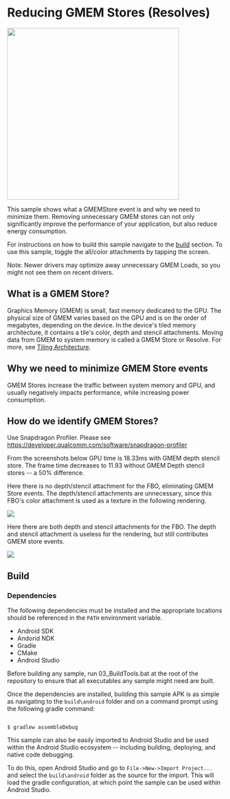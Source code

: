# Reducing GMEM Stores (Resolves)

<img width="400px" src="img/reduce_gmem_stores.png">

This sample shows what a GMEMStore event is and why we need to minimize them. Removing unnecessary GMEM stores can not only significantly improve the performance of your application, but also reduce energy consumption.

For instructions on how to build this sample navigate to the [build](#build) section. To use this sample, toggle the all/color attachments by tapping the screen.

Note: Newer drivers may optimize away unnecessary GMEM Loads, so you might not see them on recent drivers.

## What is a GMEM Store?

Graphics Memory (GMEM) is small, fast memory dedicated to the GPU.  The physical size of GMEM varies based on the GPU and is on the order of megabytes, depending on the device. In the device's tiled memory architecture, it contains a tile's color, depth and stencil attachments. Moving data from GMEM to system memory is called a GMEM Store or Resolve. For more, see [Tiling Architecture](https://developer.qualcomm.com/docs/adreno-gpu/developer-guide/gpu/overview.html#tile-based-rendering).

## Why we need to minimize GMEM Store events

GMEM Stores increase the traffic between system memory and GPU, and usually negatively impacts performance, while increasing power consumption.

## How do we identify GMEM Stores?

Use Snapdragon Profiler. Please see https://developer.qualcomm.com/software/snapdragon-profiler

From the screenshots below GPU time is 18.33ms with GMEM depth stencil store. The frame time decreases to 11.93 without GMEM Depth stencil stores -- a 50% difference.
 

Here there is no depth/stencil attachment for the FBO, eliminating GMEM Store events. The depth/stencil attachments are unnecessary, since this FBO's color attachment is used as a texture in the following rendering.

<img src="img/lessstore.png">

Here there are both depth and stencil attachments for the FBO. The depth and stencil attachment is useless for the rendering, but still contributes GMEM store events.

<img src="img/hasstore.png">

## Build

### Dependencies

The following dependencies must be installed and the appropriate locations should be referenced in the `PATH` environment variable.

* Android SDK
* Andorid NDK
* Gradle
* CMake
* Android Studio

Before building any sample, run 03_BuildTools.bat at the root of the repository to ensure that all executables any sample might need are built.

Once the dependencies are installed, building this sample APK is as simple as navigating to the `build\android` folder and on a command prompt using the following gradle command:

```

$ gradlew assembleDebug

```

This sample can also be easily imported to Android Studio and be used within the Android Studio ecosystem -- including building, deploying, and native code debugging.

To do this, open Android Studio and go to `File->New->Import Project...` and select the `build\android` folder as the source for the import. This will load the gradle configuration, at which point the sample can be used within Android Studio.
